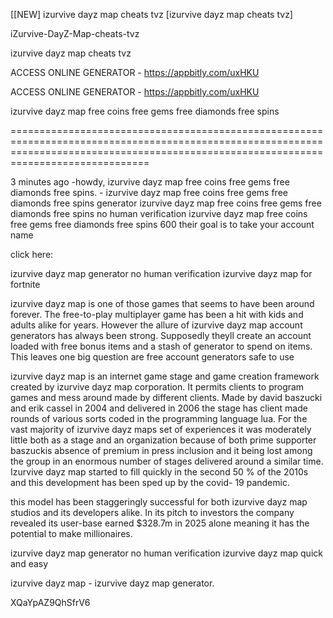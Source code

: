 [[NEW] izurvive dayz map cheats tvz [izurvive dayz map cheats tvz]

iZurvive-DayZ-Map-cheats-tvz

izurvive dayz map cheats tvz

ACCESS ONLINE GENERATOR - https://appbitly.com/uxHKU

ACCESS ONLINE GENERATOR - https://appbitly.com/uxHKU

izurvive dayz map free coins free gems free diamonds free spins

==========================================================================================================================================================================================

3 minutes ago -howdy, izurvive dayz map free coins free gems free diamonds free spins. - izurvive dayz map free coins free gems free diamonds free spins generator izurvive dayz map free coins free gems free diamonds free spins no human verification izurvive dayz map free coins free gems free diamonds free spins 600 their goal is to take your account name

click here:

izurvive dayz map generator no human verification izurvive dayz map for fortnite

izurvive dayz map is one of those games that seems to have been around forever. The free-to-play multiplayer game has been a hit with kids and adults alike for years. However the allure of izurvive dayz map account generators has always been strong. Supposedly theyll create an account loaded with free bonus items and a stash of generator to spend on items. This leaves one big question  are free account generators safe to use

izurvive dayz map is an internet game stage and game creation framework created by izurvive dayz map corporation. It permits clients to program games and mess around made by different clients. Made by david baszucki and erik cassel in 2004 and delivered in 2006 the stage has client made rounds of various sorts coded in the programming language lua. For the vast majority of izurvive dayz maps set of experiences it was moderately little both as a stage and an organization because of both prime supporter baszuckis absence of premium in press inclusion and it being lost among the group in an enormous number of stages delivered around a similar time. Izurvive dayz map started to fill quickly in the second 50 % of the 2010s and this development has been sped up by the covid- 19 pandemic.

this model has been staggeringly successful for both izurvive dayz map studios and its developers alike. In its pitch to investors the company revealed its user-base earned $328.7m in 2025 alone meaning it has the potential to make millionaires.

izurvive dayz map generator no human verification izurvive dayz map quick and easy

izurvive dayz map - izurvive dayz map generator.

XQaYpAZ9QhSfrV6

